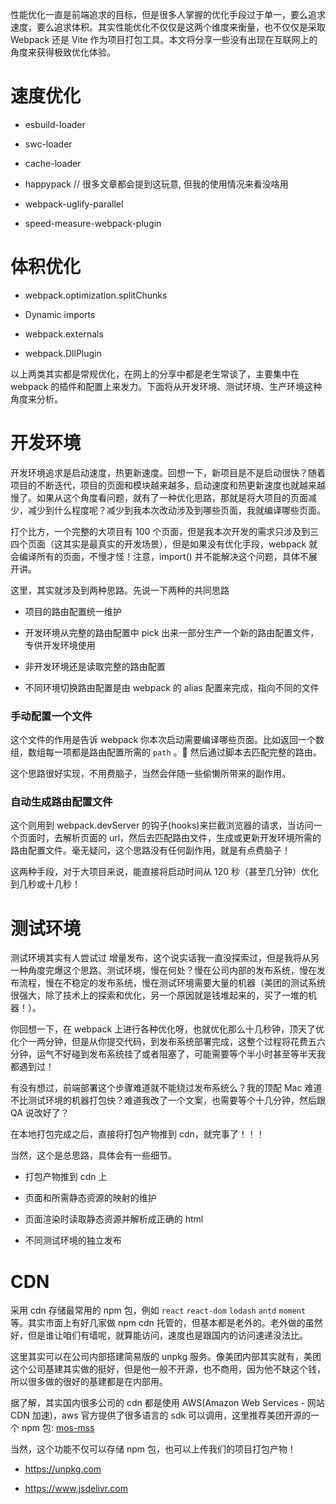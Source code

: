 性能优化一直是前端追求的目标，但是很多人掌握的优化手段过于单一，要么追求速度，要么追求体积。其实性能优化不仅仅是这两个维度来衡量，也不仅仅是采取 Webpack 还是 Vite 作为项目打包工具。本文将分享一些没有出现在互联网上的角度来获得极致优化体验。

# 速度优化

- esbuild-loader

- swc-loader

- cache-loader

- happypack // 很多文章都会提到这玩意, 但我的使用情况来看没啥用

- webpack-uglify-parallel

- speed-measure-webpack-plugin

# 体积优化

- webpack.optimization.splitChunks

- Dynamic imports

- webpack.externals

- webpack.DllPlugin

以上两类其实都是常规优化，在网上的分享中都是老生常谈了，主要集中在 webpack 的插件和配置上来发力。下面将从开发环境、测试环境、生产环境这种角度来分析。

# 开发环境

开发环境追求是启动速度，热更新速度。回想一下，新项目是不是启动很快？随着项目的不断迭代，项目的页面和模块越来越多，启动速度和热更新速度也就越来越慢了。如果从这个角度看问题，就有了一种优化思路，那就是将大项目的页面减少，减少到什么程度呢？减少到我本次改动涉及到哪些页面，我就编译哪些页面。

打个比方，一个完整的大项目有 100 个页面，但是我本次开发的需求只涉及到三四个页面（这其实是最真实的开发场景），但是如果没有优化手段，webpack 就会编译所有的页面，不慢才怪！注意，import() 并不能解决这个问题，具体不展开讲。

这里，其实就涉及到两种思路。先说一下两种的共同思路

- 项目的路由配置统一维护

- 开发环境从完整的路由配置中 pick 出来一部分生产一个新的路由配置文件，专供开发环境使用

- 非开发环境还是读取完整的路由配置

- 不同环境切换路由配置是由 webpack 的 alias 配置来完成，指向不同的文件

### 手动配置一个文件

这个文件的作用是告诉 webpack 你本次启动需要编译哪些页面。比如返回一个数组，数组每一项都是路由配置所需的 `path` 。 然后通过脚本去匹配完整的路由。

这个思路很好实现，不用费脑子，当然会伴随一些偷懒所带来的副作用。

### 自动生成路由配置文件

这个则用到 webpack.devServer 的钩子(hooks)来拦截浏览器的请求，当访问一个页面时，去解析页面的 url，然后去匹配路由文件，生成或更新开发环境所需的路由配置文件。毫无疑问，这个思路没有任何副作用，就是有点费脑子！

这两种手段，对于大项目来说，能直接将启动时间从 120 秒（甚至几分钟）优化到几秒或十几秒！

# 测试环境

测试环境其实有人尝试过 增量发布，这个说实话我一直没探索过，但是我将从另一种角度完爆这个思路。测试环境，慢在何处？慢在公司内部的发布系统，慢在发布流程，慢在不稳定的发布系统，慢在测试环境需要大量的机器（美团的测试系统很强大，除了技术上的探索和优化，另一个原因就是钱堆起来的，买了一堆的机器！）。

你回想一下，在 webpack 上进行各种优化呀，也就优化那么十几秒钟，顶天了优化个一两分钟，但是从你提交代码，到发布系统部署完成，这整个过程将花费五六分钟，运气不好碰到发布系统挂了或者阻塞了，可能需要等个半小时甚至等半天我都遇到过！

有没有想过，前端部署这个步骤难道就不能绕过发布系统么？我的顶配 Mac 难道不比测试环境的机器打包快？难道我改了一个文案，也需要等个十几分钟，然后跟 QA 说改好了？

在本地打包完成之后，直接将打包产物推到 cdn，就完事了！！！

当然，这个是总思路，具体会有一些细节。

- 打包产物推到 cdn 上

- 页面和所需静态资源的映射的维护

- 页面渲染时读取静态资源并解析成正确的 html

- 不同测试环境的独立发布

# CDN

采用 cdn 存储最常用的 npm 包，例如 `react` `react-dom` `lodash` `antd` `moment` 等。其实市面上有好几家做 npm cdn 托管的，但基本都是老外的。老外做的虽然好，但是谁让咱们有墙呢，就算能访问，速度也是跟国内的访问速递没法比。

这里其实可以在公司内部搭建简易版的 unpkg 服务。像美团内部其实就有，美团这个公司基建其实做的挺好，但是他一般不开源，也不商用，因为他不缺这个钱，所以很多做的很好的基建都是在内部用。

据了解，其实国内很多公司的 cdn 都是使用 AWS(Amazon Web Services - 网站 CDN 加速)，aws 官方提供了很多语言的 sdk 可以调用，这里推荐美团开源的一个 npm 包: [mos-mss](https://www.npmjs.com/package/mos-mss)

当然，这个功能不仅可以存储 npm 包，也可以上传我们的项目打包产物！

- https://unpkg.com

- https://www.jsdelivr.com
